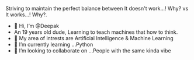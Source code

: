 Striving to maintain the perfect balance between It doesn't work...! Why? vs It works...! Why?. 

- 👋 Hi, I’m @Deepak
- An 19 years old dude, Learning to teach machines that how to think.
- 👀 My area of intrests are Artificial Intelligence & Machine Learning
- 🌱 I’m currently learning ...Python
- 💞️ I’m looking to collaborate on ...People with the same kinda vibe

<!---
Deepakps2004/Deepakps2004 is a ✨ special ✨ repository because its `README.md` (this file) appears on your GitHub profile.
You can click the Preview link to take a look at your changes.
--->
